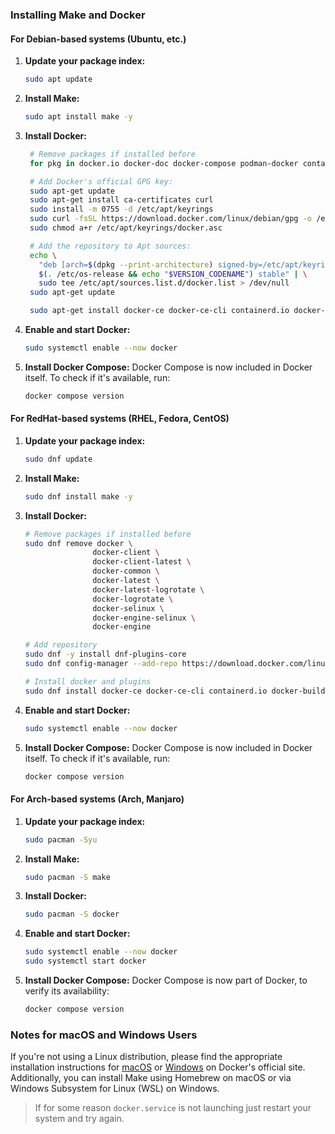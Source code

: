 ### Installing Make and Docker

#### For Debian-based systems (Ubuntu, etc.)

1. **Update your package index:**
   ```bash
   sudo apt update
   ```

2. **Install Make:**
   ```bash
   sudo apt install make -y
   ```

3. **Install Docker:**
   ```bash
    # Remove packages if installed before
    for pkg in docker.io docker-doc docker-compose podman-docker containerd runc; do sudo apt-get remove $pkg; done

    # Add Docker's official GPG key:
    sudo apt-get update
    sudo apt-get install ca-certificates curl
    sudo install -m 0755 -d /etc/apt/keyrings
    sudo curl -fsSL https://download.docker.com/linux/debian/gpg -o /etc/apt/keyrings/docker.asc
    sudo chmod a+r /etc/apt/keyrings/docker.asc

    # Add the repository to Apt sources:
    echo \
      "deb [arch=$(dpkg --print-architecture) signed-by=/etc/apt/keyrings/docker.asc] https://download.docker.com/linux/debian \
      $(. /etc/os-release && echo "$VERSION_CODENAME") stable" | \
      sudo tee /etc/apt/sources.list.d/docker.list > /dev/null
    sudo apt-get update

    sudo apt-get install docker-ce docker-ce-cli containerd.io docker-buildx-plugin docker-compose-plugin
   ```

4. **Enable and start Docker:**
   ```bash
   sudo systemctl enable --now docker
   ```

5. **Install Docker Compose:**
   Docker Compose is now included in Docker itself. To check if it's available, run:
   ```bash
   docker compose version
   ```

#### For RedHat-based systems (RHEL, Fedora, CentOS)

1. **Update your package index:**
   ```bash
   sudo dnf update
   ```

2. **Install Make:**
   ```bash
   sudo dnf install make -y
   ```

3. **Install Docker:**
   ```bash
   # Remove packages if installed before
   sudo dnf remove docker \
                  docker-client \
                  docker-client-latest \
                  docker-common \
                  docker-latest \
                  docker-latest-logrotate \
                  docker-logrotate \
                  docker-selinux \
                  docker-engine-selinux \
                  docker-engine

   # Add repository
   sudo dnf -y install dnf-plugins-core
   sudo dnf config-manager --add-repo https://download.docker.com/linux/fedora/docker-ce.repo

   # Install docker and plugins
   sudo dnf install docker-ce docker-ce-cli containerd.io docker-buildx-plugin docker-compose-plugin
   ```

4. **Enable and start Docker:**
   ```bash
   sudo systemctl enable --now docker
   ```

5. **Install Docker Compose:**
   Docker Compose is now included in Docker itself. To check if it's available, run:
   ```bash
   docker compose version
   ```

#### For Arch-based systems (Arch, Manjaro)

1. **Update your package index:**
   ```bash
   sudo pacman -Syu
   ```

2. **Install Make:**
   ```bash
   sudo pacman -S make
   ```

3. **Install Docker:**
   ```bash
   sudo pacman -S docker
   ```

4. **Enable and start Docker:**
   ```bash
   sudo systemctl enable --now docker
   sudo systemctl start docker
   ```

5. **Install Docker Compose:**
   Docker Compose is now part of Docker, to verify its availability:
   ```bash
   docker compose version
   ```

### Notes for macOS and Windows Users
If you're not using a Linux distribution, please find the appropriate installation instructions for [macOS](https://docs.docker.com/desktop/install/mac-install/) or [Windows](https://docs.docker.com/desktop/install/windows-install/) on Docker's official site. Additionally, you can install Make using Homebrew on macOS or via Windows Subsystem for Linux (WSL) on Windows.

> If for some reason `docker.service` is not launching just restart your system and try again.
